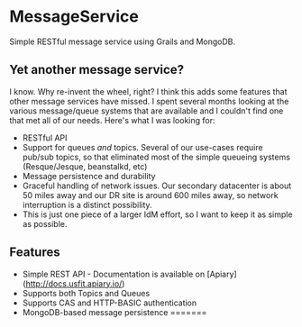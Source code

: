MessageService
==============

Simple RESTful message service using Grails and MongoDB.

## Yet another message service?
I know. Why re-invent the wheel, right?  I think this adds some features that other message services have missed.  I spent several months looking at the various message/queue systems that are available and I couldn't find one that met all of our needs.  Here's what I was looking for:

* RESTful API
* Support for queues *and* topics.  Several of our use-cases require pub/sub topics, so that eliminated most of the simple queueing systems (Resque/Jesque, beanstalkd, etc)
* Message persistence and durability
* Graceful handling of network issues.  Our secondary datacenter is about 50 miles away and our DR site is around 600 miles away, so network interruption is a distinct possibility.  
* This is just one piece of a larger IdM effort, so I want to keep it as simple as possible.

## Features
* Simple REST API - Documentation is available on [Apiary] (http://docs.usfit.apiary.io/)
* Supports both Topics and Queues
* Supports CAS and HTTP-BASIC authentication
* MongoDB-based message persistence
=======
